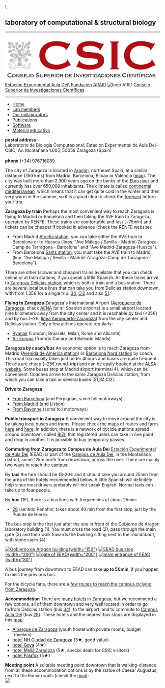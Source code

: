 \

laboratory of computational & structural biology
------------------------------------------------

<div id="header">

  ----------------------------------- ------------------------------------------------------------------------ ---------------------------------------- ------------------------------------
  ![logo CSIC](./pics/logoCSIC.png)   [Estación Experimental Aula Dei](http://www.eead.csic.es/)\              [Fundación ARAID](http://www.araid.es)   ![logo ARID](./pics/logoARAID.gif)
                                      [Consejo Superior de Investigaciones Científicas](http://www.csic.es/)                                            
  ----------------------------------- ------------------------------------------------------------------------ ---------------------------------------- ------------------------------------

</div>

<div id="content">

-   [Home](index.html)
-   [Lab members](staff.html)
-   [Our collaborators](collaborators.html)
-   [Publications](publications_computational_biology_bioinformatics.html)
-   [Software](software_computational_biology_bioinformatics.html)
-   [Material
    educativo](material_didactico_biologia_computacional_bioinformatica.html)

<div id="colOne">

**postal address**\
Laboratorio de Biología Computacional, Estación Experimental de Aula
Dei-CSIC, Av. Montañana 1.005, 50059 Zaragoza (Spain)\
\
**phone** (+34) 976716089

</div>

<div id="colTwo">

<div id="welcome">

The city of Zaragoza is located in
[Aragón](http://en.wikipedia.org/wiki/Aragon), northeast Spain, at a
similar distance (350 kms) from Madrid, Barcelona, Bilbao or Valencia
([map](http://maps.google.com/maps?q=zaragoza&ie=UTF8&t=h&om=1&ll=41.678041,-0.808868&spn=5.603343,11.513672&z=7)).
The city was built more than 2,000 years ago on the banks of the [Ebro
river](http://en.wikipedia.org/wiki/Ebro) and currently has over 650,000
inhabitants. The climate is called [continental
mediterranean](http://en.wikipedia.org/wiki/Mediterranean_climate#Continental_Mediterranean_Climate),
which means that it can get quite cold in the winter and then very warm
in the summer, so it is a good idea to check the
[forecast](http://www.aemet.es/en/eltiempo/prediccion/localidades/zaragoza-50001)
before your trip.

**Zaragoza by train**
Perhaps the most convenient way to reach Zaragoza is flying to Madrid or
Barcelona and then taking the AVE train to Zaragoza, operated by RENFE.
These trains are comfortable and fast (\~75min) and tickets can be
cheaper if booked in advance (check the
[](https://w1.renfe.es/vol/index.do)RENFE website):

-   From Madrid [Atocha
    station](http://www.raileurope.com/europe-travel-guide/spain/madrid/train-station/atocha-train-station.html),
    you can take either the AVE train to Barcelona or to Huesca (lines:
    "Ave Málaga / Sevilla - Madrid-Zaragoza-Camp de Tarragona -
    Barcelona" and "Ave Madrid-Zaragoza-Huesca").
-   From Barcelona [Sants
    station](http://www.barcelona-tourist-guide.com/en/transport/barcelona-sants-station.html),
    you must take the AVE train to Madrid (line: "Ave Málaga / Sevilla -
    Madrid-Zaragoza-Camp de Tarragona - Barcelona").

There are other (slower and cheaper) trains available that you can check
online or at train stations, if you speak a little Spanish. All these
trains arrive to [Zaragoza Delicias
station](http://www.estacion-zaragoza.com), which is both a train and a
bus station. There are several local bus lines that can take you from
Delicias station downtown, with from 1.35€ for a single trip:
[34](http://www.urbanosdezaragoza.es/frm_esquemaparadas.php?LINEASEL=028),
[Ci2](http://www.urbanosdezaragoza.es/frm_esquemaparadas.php?LINEASEL=CI2)
and also
[51](http://www.urbanosdezaragoza.es/frm_esquemaparadas.ph?LINEASEL=051).

**Flying to Zaragoza**
Zaragoza's International Airport ([Aeropuerto de
Zaragoza](http://www.zaragoza-airport.com/en), check
[AENA](http://www.aena.es) for all Spanish airports) is a small airport
located nine kilometers away from the city center and it is reachable by
taxi (&lt;25€) and by bus (\~2€, [línea
Aeropuerto-Zaragoza](http://www.consorciozaragoza.es/lineas_horarios.php))
from the city center and Delicias station. Only a few airlines operate
regularly:

-   [Ryanair](http://www.ryanair.com/ "Ryanair") (London, Brussels,
    Milan, Rome and Alicante)
-   [Air Europa](http://www.aireuropa.com/ "Air Europa") (from/to Canary
    and Balearic islands)

**Zaragoza by coach/bus**
An economic option is to reach Zaragoza from Madrid ([Avenida de América
station](http://www.madrid.es/portales/munimadrid/es/Inicio/El-Ayuntamiento/Movilidad-y-Transportes/Transportes/Intercambiador-de-transporte.-Avenida-de-America?vgnextfmt=default&vgnextoid=8bbe9dce68631110VgnVCM2000000c205a0aRCRD&vgnextchannel=6a829c133cf89010VgnVCM100000d90ca8c0RCRD&idioma=es&idiomaPrevio=es&rmColeccion=4e47c7130b91f010VgnVCM2000000c205a0aRCRD&combo=1))
or [Barcelona Nord station](http://www.barcelonanord.com) by coach. This
road trip usually takes just under 4hours and buses are quite frequent.
Tickets are cheap (\~25€ round-trip) and can be easily booked at the
[ALSA
website](http://www.alsa.es/portal/site/Alsa?portal.alsa.request.locale=en_GB).
Some buses stop at Madrid airport (terminal 4), which can be convenient.
Coaches arrive to the same Zaragoza Delicias station, from which you can
take a taxi or several buses (51,34,Ci2).

**Drive to Zaragoza**
-   [From
    Barcelona](http://maps.google.com/maps?f=d&saddr=barcelona+airport&daddr=zaragoza&hl=en&geocode=&mra=ls&sll=40.13221,-5.013455&sspn=6.038529,9.887695&ie=UTF8&z=8)
    (and Perpignan, some toll motorways)
-   [From
    Madrid](http://maps.google.com/maps?f=d&saddr=madrid+airport&daddr=zaragoza&hl=en&geocode=&mra=ls&sll=42.575875,-1.45817&sspn=2.908191,4.943848&ie=UTF8&ll=41.071069,-2.241211&spn=2.977399,4.943848&z=8)
    (and Lisbon)
-   [From
    Bayonne](http://maps.google.com/maps?f=d&saddr=bayonne&daddr=zaragoza&hl=en&geocode=&mra=ls&sll=43.245203,-1.2854&sspn=5.75332,9.887695&ie=UTF8&z=8)
    (some toll motorways)

**Public transport in Zaragoza**
A convenient way to move around the city is by taking local buses and
trams. Please check the maps of routes and fares
[here](http://www.urbanosdezaragoza.es) and
[here](http://www.tranviasdezaragoza.es). In addition, there is a
network of bycicle stations spread around downtown, called
[BIZI](https://www.bizizaragoza.com), that registered users can take in
one point and drop in another. It is possible to buy temporary passes.

**Commuting from Zaragoza to Campus de Aula Dei**
[Estación Experimental de Aula Dei](http://www.eead.csic.es/) (EEAD) is
part of the [Campus de Aula
Dei](http://www.cita-aragon.es/index.php/mod.enlaces/mem.listado/relcategoria.1057/cat.0/chk.8397fd54a90f8e3a191f62a1eef5bbe8.html),
in the Montañana district, some 12km north from downtown, across the
river. There are mainly two ways to reach the
[campus](http://maps.google.es/maps/ms?ie=UTF8&hq=&hnear=Zaragoza,+Arag%C3%B3n&t=h&hl=es&msa=0&msid=103443040866049081278.0004716b3cad43164d2cf&ll=41.724253,-0.810467&spn=0.002715,0.006963&z=18&iwloc=00048a187a7587e7e471a):

By **taxi** the fare should be 18-20€ and it should take you around
25min from the area of the hotels recommended below. A little Spanish
will definitely help since most drivers probably will not speak English.
Normal taxis can take up to four people.

By **bus** (1€), there is a bus lines with frequencies of about 25min:

-   [28](http://www.urbanosdezaragoza.es/frm_esquemaparadas.php?LINEASEL=028)
    (sentido Peñaflor, takes about 40 min from the first stop, just by
    the Puente de Hierro.

The bus stop is the first just after the one in front of the Gobierno de
Aragón laboratory building (1). You must cross the road (2), pass
through the main gate (3) and then walk towards the building sitting
next to the roundabout, with stone stairs (4):

[![Gobierno de Aragón
building](./pics/preEEAD.jpg "Gobierno de Aragón building seen from the road"){width="150"}](./pics/preEEAD.jpg)
[![EEAD bus
stop](./pics/EEADbusstop.jpg "EEAD bus stop, post 0409, buses 28,128, sentido Peñaflor"){width="200"}](./pics/EEADbusstop.jpg)
[![gate of
EEAD](./pics/EEADgate.jpg "gate of EEAD from the road"){width="200"}](./pics/EEADgate.jpg)
[![main entrance of
EEAD](./pics/EEADentrance.jpg "main entrance of EEAD"){width="80"}](./pics/EEADentrance.jpg)

A bus journey from downtown to EEAD can take **up to 50min**, if you
happen to miss the previous bus.

For the bicycle fans, there are a [few routes to reach the campus
ciclying from
Zaragoza](http://maps.google.es/maps/ms?ie=UTF8&hq=&hnear=Zaragoza,+Aragón&t=h&hl=es&msa=0&msid=103443040866049081278.0004716b3cad43164d2cf&ll=41.687912,-0.828438&spn=0.08653,0.222816&z=13).

**Accommodation**
There are [many
hotels](http://maps.google.es/maps?oe=utf-8&q=hoteles+zaragoza&fb=1&gl=es&hq=hoteles&hnear=Saragossa,+Aragon&view=text&ei=UL0oTK_FBZi8jAfVk-mDAQ&ved=0CDcQtQMwAA&t=h&z=13)
in Zaragoza, but we recommend a few options, all of them downtown and
very well located in order to go to/from Delicias station (bus
[34](http://www.urbanosdezaragoza.es/frm_esquemaparadas.php?LINEASEL=034)),
to the airport, and to commute to [Campus Aula
Dei](http://maps.google.es/maps/ms?ie=UTF8&hq=&hnear=Zaragoza,+Arag%C3%B3n&t=h&hl=es&msa=0&msid=103443040866049081278.0004716b3cad43164d2cf&ll=41.724253,-0.810467&spn=0.002715,0.006963&z=18&iwloc=00048a187a7587e7e471a)
(bus
[28](http://www.urbanosdezaragoza.es/frm_esquemaparadas.php?LINEASEL=028)).
These hotels and the nearest bus stops are displayed in this
[map](http://maps.google.es/maps/ms?oe=utf-8&client=firefox-a&ie=UTF8&hq=&hnear=Calle+del+Marqu%C3%A9s+Casa+Jim%C3%A9nez,+50004+Zaragoza&gl=es&ei=G8gpTO2UBoSjsQaI6ODEBA&ved=0CBIQ8gEwAA&hl=en&msa=0&msid=103443040866049081278.00048a2839f50e3006ef3&ll=41.653724,-0.881867&spn=0.010806,0.027852&z=16):

-   [Albergue de Zaragoza](http://www.alberguezaragoza.com) (youth
    hostel with private rooms, budget travelers)
-   [hotel NH Ciudad de
    Zaragoza](http://www.nh-hotels.com/nh/en/hotels/spain/zaragoza/nh-ciudad-de-zaragoza.html?action=search)
    (3★, good value)
-   [hotel Goya](http://www.palafoxhoteles.com) (4★)
-   [hotel Meliá Zaragoza](http://www.solmelia.com/corporate/home.htm)
    (5★, special deals for CSIC visitors)
-   [hotel Palafox](http://www.palafoxhoteles.com) (5★)

**Meeting point**
A suitable meeting point downtown that is walking-distance from all
these accommodation options is by the statue of Caesar Augustus, next to
the Roman walls (check the
[map](http://maps.google.es/maps/ms?oe=utf-8&client=firefox-a&ie=UTF8&hq=&hnear=Calle+del+Marqu%C3%A9s+Casa+Jim%C3%A9nez,+50004+Zaragoza&gl=es&ei=G8gpTO2UBoSjsQaI6ODEBA&ved=0CBIQ8gEwAA&hl=en&msa=0&msid=103443040866049081278.00048a2839f50e3006ef3&ll=41.653724,-0.881867&spn=0.010806,0.027852&z=16)):\
![](./pics/meeting_point_cesaraugusto.jpg)

</div>

</div>

</div>

